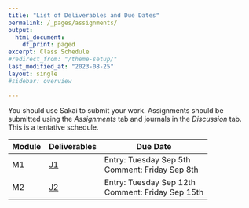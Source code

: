 ```yaml
---
title: "List of Deliverables and Due Dates"
permalink: /_pages/assignments/
output:
  html_document:
    df_print: paged
excerpt: Class Schedule
#redirect_from: "/theme-setup/"
last_modified_at: "2023-08-25"
layout: single
#sidebar: overview

---
```


You should use Sakai to submit your work. Assignments should be submitted using the *Assignments* tab and journals in the *Discussion* tab. This is a tentative schedule.
<br>

| Module |   Deliverables | Due Date |
|----|-------------|-------------------|
| M1 | [J1](https://sakai.duke.edu/portal/site/56a79f78-bc10-4a77-b8e8-7b82e8f11a73/tool/8ed68fc3-ad5b-4f2d-a117-2471455b2efd/discussionForum/message/dfAllMessages) | Entry: Tuesday Sep 5th <br> Comment: Friday Sep 8th |
| M2 | [J2](https://sakai.duke.edu/portal/site/56a79f78-bc10-4a77-b8e8-7b82e8f11a73/tool/8ed68fc3-ad5b-4f2d-a117-2471455b2efd/discussionForum/message/dfAllMessages) | Entry: Tuesday Sep 12th <br> Comment: Friday Sep 15th |

<!---
| M3 | A1 - Rooftop PV with SAM <br> [Sakai link]() <br> <a href="/docs/assignments/A1_F2023_ENV590.pdf" > PDF link </a>| Sep 23rd|
| M4 | [J3]() | Entry: Tuesday Sep 27th <br> Comment: Friday Sep 30th |
| M5 | A2 - Independent Power Producer (IPP) reservoir scheduling <br> [Sakai link]() <br> <a href="/docs/assignments/A2_F2023_ENV590.pdf" > PDF link </a>| Oct 7th|
| Final Project | FP1 - Team & Proposal [Sakai Link]() | Oct 14th |
| M6 | A3 - PV + Storage management system <br> [Sakai Link]() <br> <a href="/docs/assignments/A3_F2022_ENV590.pdf" > PDF link </a> <br> [Colab link to draft model]()| Oct 21th|
| M7 | [J4]() | Entry: Tuesday Oct 25th <br> Comment: Friday Oct 28th |
| M8 | [J5]() | Entry: Tuesday Nov 1st <br> Comment: Friday Nov 4th |
| M9 | A4 - Electric utility benchmark analysis <br> [Sakai Link]() <br> <a href="/docs/assignments/A4_F2023_ENV590.pdf" > PDF link </a> <br> [Colab link to draft model]() | Nov 16th|
| Energy Week | J6 | Entry only: Friday Nov 18th |
| M10 | no assignments | - |
| Final Project | FP2 - Presentation & Short report | Dec 2nd |
--->
